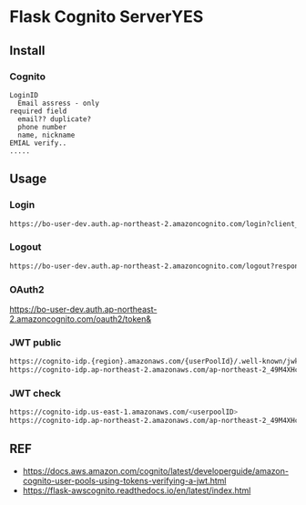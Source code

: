 Flask Cognito ServerYES
=============

## Install

### Cognito

```text
LoginID
  Email assress - only
required field
  email?? duplicate?
  phone number
  name, nickname
EMIAL verify..
.....
```

## Usage

### Login

```bash
https://bo-user-dev.auth.ap-northeast-2.amazoncognito.com/login?client_id=2dc5j9593dmed6kkt8cmom3rr4&response_type=code&scope=email+openid+phone&redirect_uri=http://localhost/auth/redirect
```

### Logout

```bash
https://bo-user-dev.auth.ap-northeast-2.amazoncognito.com/logout?response_type=code&client_id=2dc5j9593dmed6kkt8cmom3rr4&logout_uri=http://localhost/auth/signout
```

### OAuth2

https://bo-user-dev.auth.ap-northeast-2.amazoncognito.com/oauth2/token&


### JWT public

```bash
https://cognito-idp.{region}.amazonaws.com/{userPoolId}/.well-known/jwks.json
https://cognito-idp.ap-northeast-2.amazonaws.com/ap-northeast-2_49M4XHccl/.well-known/jwks.json
```

### JWT check

```bash
https://cognito-idp.us-east-1.amazonaws.com/<userpoolID>
https://cognito-idp.ap-northeast-2.amazonaws.com/ap-northeast-2_49M4XHccl
```


## REF

* https://docs.aws.amazon.com/cognito/latest/developerguide/amazon-cognito-user-pools-using-tokens-verifying-a-jwt.html
* https://flask-awscognito.readthedocs.io/en/latest/index.html
